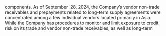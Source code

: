 components.  As  of  September  28,  2024,  the  Company’s  vendor  non-trade  receivables  and  prepayments  related  to  long-term
supply  agreements  were  concentrated  among  a  few  individual  vendors  located  primarily  in  Asia.  While  the  Company  has
procedures  to  monitor  and  limit  exposure  to  credit  risk  on  its  trade  and  vendor  non-trade  receivables,  as  well  as  long-term